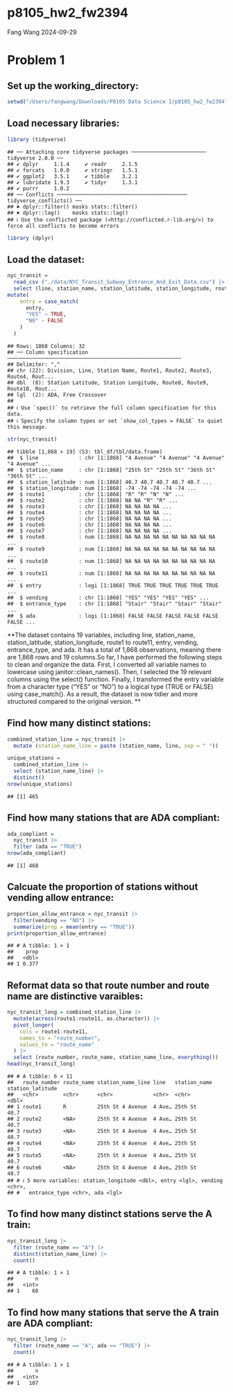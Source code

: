 p8105_hw2_fw2394
================
Fang Wang
2024-09-29

# Problem 1

## Set up the working_directory:

``` r
setwd("/Users/fangwang/Downloads/P8105 Data Science I/p8105_hw2_fw2394")
```

## Load necessary libraries:

``` r
library (tidyverse)
```

    ## ── Attaching core tidyverse packages ──────────────────────── tidyverse 2.0.0 ──
    ## ✔ dplyr     1.1.4     ✔ readr     2.1.5
    ## ✔ forcats   1.0.0     ✔ stringr   1.5.1
    ## ✔ ggplot2   3.5.1     ✔ tibble    3.2.1
    ## ✔ lubridate 1.9.3     ✔ tidyr     1.3.1
    ## ✔ purrr     1.0.2     
    ## ── Conflicts ────────────────────────────────────────── tidyverse_conflicts() ──
    ## ✖ dplyr::filter() masks stats::filter()
    ## ✖ dplyr::lag()    masks stats::lag()
    ## ℹ Use the conflicted package (<http://conflicted.r-lib.org/>) to force all conflicts to become errors

``` r
library (dplyr)
```

## Load the dataset:

``` r
nyc_transit =
  read_csv ("./data/NYC_Transit_Subway_Entrance_And_Exit_Data.csv") |> janitor::clean_names() |> 
  select (line, station_name, station_latitude, station_longitude, route1:route11, entry, vending, entrance_type, ada) |> 
mutate(
    entry = case_match(
      entry,
      "YES" ~ TRUE,
      "NO" ~ FALSE
    )
  )
```

    ## Rows: 1868 Columns: 32
    ## ── Column specification ────────────────────────────────────────────────────────
    ## Delimiter: ","
    ## chr (22): Division, Line, Station Name, Route1, Route2, Route3, Route4, Rout...
    ## dbl  (8): Station Latitude, Station Longitude, Route8, Route9, Route10, Rout...
    ## lgl  (2): ADA, Free Crossover
    ## 
    ## ℹ Use `spec()` to retrieve the full column specification for this data.
    ## ℹ Specify the column types or set `show_col_types = FALSE` to quiet this message.

``` r
str(nyc_transit)
```

    ## tibble [1,868 × 19] (S3: tbl_df/tbl/data.frame)
    ##  $ line             : chr [1:1868] "4 Avenue" "4 Avenue" "4 Avenue" "4 Avenue" ...
    ##  $ station_name     : chr [1:1868] "25th St" "25th St" "36th St" "36th St" ...
    ##  $ station_latitude : num [1:1868] 40.7 40.7 40.7 40.7 40.7 ...
    ##  $ station_longitude: num [1:1868] -74 -74 -74 -74 -74 ...
    ##  $ route1           : chr [1:1868] "R" "R" "N" "N" ...
    ##  $ route2           : chr [1:1868] NA NA "R" "R" ...
    ##  $ route3           : chr [1:1868] NA NA NA NA ...
    ##  $ route4           : chr [1:1868] NA NA NA NA ...
    ##  $ route5           : chr [1:1868] NA NA NA NA ...
    ##  $ route6           : chr [1:1868] NA NA NA NA ...
    ##  $ route7           : chr [1:1868] NA NA NA NA ...
    ##  $ route8           : num [1:1868] NA NA NA NA NA NA NA NA NA NA ...
    ##  $ route9           : num [1:1868] NA NA NA NA NA NA NA NA NA NA ...
    ##  $ route10          : num [1:1868] NA NA NA NA NA NA NA NA NA NA ...
    ##  $ route11          : num [1:1868] NA NA NA NA NA NA NA NA NA NA ...
    ##  $ entry            : logi [1:1868] TRUE TRUE TRUE TRUE TRUE TRUE ...
    ##  $ vending          : chr [1:1868] "YES" "YES" "YES" "YES" ...
    ##  $ entrance_type    : chr [1:1868] "Stair" "Stair" "Stair" "Stair" ...
    ##  $ ada              : logi [1:1868] FALSE FALSE FALSE FALSE FALSE FALSE ...

**The dataset contains 19 variables, including line, station_name,
station_latitude, station_longitude, route1 to route11, entry, vending,
entrance_type, and ada. It has a total of 1,868 observations, meaning
there are 1,868 rows and 19 columns.So far, I have performed the
following steps to clean and organize the data. First, I converted all
variable names to lowercase using janitor::clean_names(). Then, I
selected the 19 relevant columns using the select() function. Finally, I
transformed the entry variable from a character type (“YES” or “NO”) to
a logical type (TRUE or FALSE) using case_match(). As a result, the
dataset is now tidier and more structured compared to the original
version. **

## Find how many distinct stations:

``` r
combined_station_line = nyc_transit |> 
  mutate (station_name_line = paste (station_name, line, sep = " ")) 

unique_stations = 
  combined_station_line |> 
  select (station_name_line) |>
  distinct()
nrow(unique_stations)
```

    ## [1] 465

## Find how many stations that are ADA compliant:

``` r
ada_compliant =
  nyc_transit |> 
  filter (ada == "TRUE")
nrow(ada_compliant)
```

    ## [1] 468

## Calcuate the proportion of stations without vending allow entrance:

``` r
proportion_allow_entrance = nyc_transit |> 
  filter(vending == "NO") |>
  summarize(prop = mean(entry == "TRUE"))
print(proportion_allow_entrance)
```

    ## # A tibble: 1 × 1
    ##    prop
    ##   <dbl>
    ## 1 0.377

## Reformat data so that route number and route name are distinctive varaibles:

``` r
nyc_transit_long = combined_station_line |> 
  mutate(across(route1:route11, as.character)) |> 
  pivot_longer(
    cols = route1:route11,
    names_to = "route_number",
    values_to = "route_name"
  ) |> 
  select (route_number, route_name, station_name_line, everything())
head(nyc_transit_long)
```

    ## # A tibble: 6 × 11
    ##   route_number route_name station_name_line line   station_name station_latitude
    ##   <chr>        <chr>      <chr>             <chr>  <chr>                   <dbl>
    ## 1 route1       R          25th St 4 Avenue  4 Ave… 25th St                  40.7
    ## 2 route2       <NA>       25th St 4 Avenue  4 Ave… 25th St                  40.7
    ## 3 route3       <NA>       25th St 4 Avenue  4 Ave… 25th St                  40.7
    ## 4 route4       <NA>       25th St 4 Avenue  4 Ave… 25th St                  40.7
    ## 5 route5       <NA>       25th St 4 Avenue  4 Ave… 25th St                  40.7
    ## 6 route6       <NA>       25th St 4 Avenue  4 Ave… 25th St                  40.7
    ## # ℹ 5 more variables: station_longitude <dbl>, entry <lgl>, vending <chr>,
    ## #   entrance_type <chr>, ada <lgl>

## To find how many distinct stations serve the A train:

``` r
nyc_transit_long |> 
  filter (route_name == "A") |> 
  distinct(station_name_line) |> 
  count() 
```

    ## # A tibble: 1 × 1
    ##       n
    ##   <int>
    ## 1    60

## To find how many stations that serve the A train are ADA compliant:

``` r
nyc_transit_long |> 
  filter (route_name == "A", ada == "TRUE") |> 
  count() 
```

    ## # A tibble: 1 × 1
    ##       n
    ##   <int>
    ## 1   107
